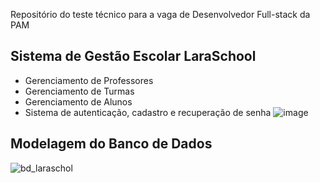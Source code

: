 Repositório do teste técnico para a vaga de Desenvolvedor Full-stack da PAM

## Sistema de Gestão Escolar LaraSchool

- Gerenciamento de Professores
- Gerenciamento de Turmas
- Gerenciamento de Alunos
- Sistema de autenticação, cadastro e recuperação de senha
![image](https://user-images.githubusercontent.com/25047795/209004481-586bc684-cf4e-4418-9370-12321e5103f3.png)


## Modelagem do Banco de Dados

![bd_laraschol](https://user-images.githubusercontent.com/25047795/207425235-26ac893e-2cdc-41bd-a09d-dd178924f781.png)
